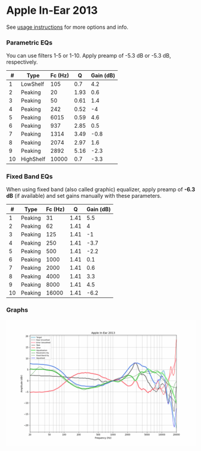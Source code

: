 # Apple In-Ear 2013
See [usage instructions](https://github.com/jaakkopasanen/AutoEq#usage) for more options and info.

### Parametric EQs
You can use filters 1-5 or 1-10. Apply preamp of -5.3 dB or -5.3 dB, respectively.

|   # | Type      |   Fc (Hz) |    Q |   Gain (dB) |
|-----|-----------|-----------|------|-------------|
|   1 | LowShelf  |       105 | 0.7  |         4.2 |
|   2 | Peaking   |        20 | 1.93 |         0.6 |
|   3 | Peaking   |        50 | 0.61 |         1.4 |
|   4 | Peaking   |       242 | 0.52 |        -4   |
|   5 | Peaking   |      6015 | 0.59 |         4.6 |
|   6 | Peaking   |       937 | 2.85 |         0.5 |
|   7 | Peaking   |      1314 | 3.49 |        -0.8 |
|   8 | Peaking   |      2074 | 2.97 |         1.6 |
|   9 | Peaking   |      2892 | 5.16 |        -2.3 |
|  10 | HighShelf |     10000 | 0.7  |        -3.3 |

### Fixed Band EQs
When using fixed band (also called graphic) equalizer, apply preamp of **-6.3 dB** (if available) and set gains manually with these parameters.

|   # | Type    |   Fc (Hz) |    Q |   Gain (dB) |
|-----|---------|-----------|------|-------------|
|   1 | Peaking |        31 | 1.41 |         5.5 |
|   2 | Peaking |        62 | 1.41 |         4   |
|   3 | Peaking |       125 | 1.41 |        -1   |
|   4 | Peaking |       250 | 1.41 |        -3.7 |
|   5 | Peaking |       500 | 1.41 |        -2.2 |
|   6 | Peaking |      1000 | 1.41 |         0.1 |
|   7 | Peaking |      2000 | 1.41 |         0.6 |
|   8 | Peaking |      4000 | 1.41 |         3.3 |
|   9 | Peaking |      8000 | 1.41 |         4.5 |
|  10 | Peaking |     16000 | 1.41 |        -6.2 |

### Graphs
![](./Apple%20In-Ear%202013.png)
